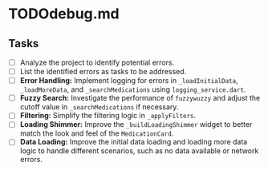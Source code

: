 # TODOdebug.md

## Tasks

- [ ] Analyze the project to identify potential errors.
- [ ] List the identified errors as tasks to be addressed.
- [ ] **Error Handling:** Implement logging for errors in `_loadInitialData`, `_loadMoreData`, and `_searchMedications` using `logging_service.dart`.
- [ ] **Fuzzy Search:** Investigate the performance of `fuzzywuzzy` and adjust the cutoff value in `_searchMedications` if necessary.
- [ ] **Filtering:** Simplify the filtering logic in `_applyFilters`.
- [ ] **Loading Shimmer:** Improve the `_buildLoadingShimmer` widget to better match the look and feel of the `MedicationCard`.
- [ ] **Data Loading:** Improve the initial data loading and loading more data logic to handle different scenarios, such as no data available or network errors.

